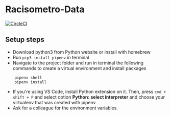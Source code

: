 # Racisometro-Data

[![CircleCI](https://circleci.com/gh/twlabs/Racisometro-Data.svg?style=svg&circle-token=b4a5b5817ae61ea9a3e7b550ecd98bb9ac873cfb)](https://circleci.com/gh/twlabs/Racisometro-Data)

## Setup steps

- Download python3 from Python website or install with homebrew
- Run ```pip3 install pipenv``` in terminal
- Navigate to the project folder and run in terminal the following commands to create a virtual environment and install packages
```
    pipenv shell
    pipenv install
```
- If you're using VS Code, install Python extension on it. Then, press ```cmd + shift + P``` and select option **Python: select interpreter** and choose your virtualenv that was created with pipenv
- Ask for a colleague for the environment variables.